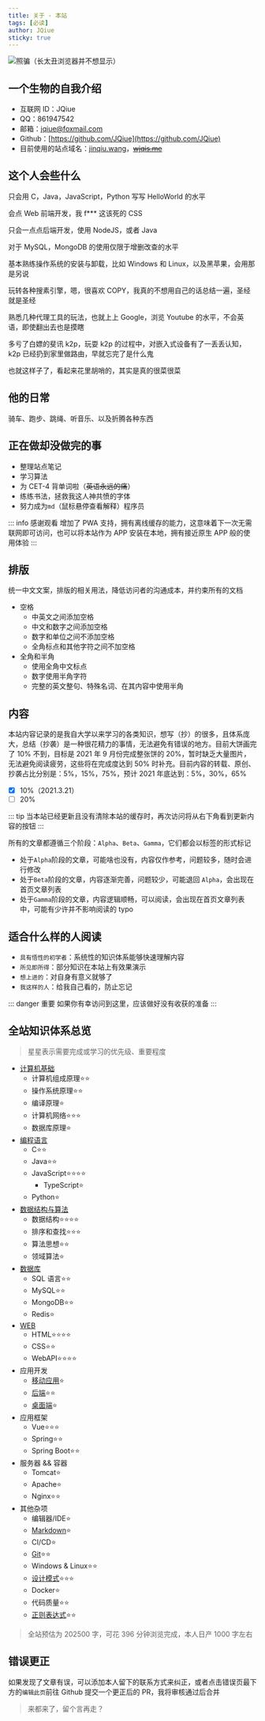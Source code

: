 ```yaml
---
title: 关于 - 本站
tags: [必读]
author: JQiue
sticky: true
---
```


![照骗（长太丑浏览器并不想显示）](/)

## 一个生物的自我介绍

+ 互联网 ID：JQiue
+ QQ：861947542
+ 邮箱：jqiue@foxmail.com
+ Github：[https://github.com/JQiue](https://github.com/JQiue)
+ 目前使用的站点域名：[jinqiu.wang](https://jinqiu.wang)，~~[wjqis.me](https://wjqis.me)~~

## 这个人会些什么

只会用 C，Java，JavaScript，Python 写写 HelloWorld 的水平

会点 Web 前端开发，我 f*** 这该死的 CSS

只会一点点后端开发，使用 NodeJS，或者 Java

对于 MySQL，MongoDB 的使用仅限于增删改查的水平

基本熟练操作系统的安装与卸载，比如 Windows 和 Linux，以及黑苹果，会用那是另说

玩转各种搜素引擎，嗯，很喜欢 COPY，我真的不想用自己的话总结一遍，圣经就是圣经

熟悉几种代理工具的玩法，也就上上 Google，浏览 Youtube 的水平，不会英语，即使翻出去也是摸瞎

多亏了白嫖的斐讯 k2p，玩耍 k2p 的过程中，对嵌入式设备有了一丢丢认知，k2p 已经扔到家里做路由，早就忘完了是什么鬼

也就这样子了，看起来花里胡哨的，其实是真的很菜很菜

## 他的日常

骑车、跑步、跳绳、听音乐、以及折腾各种东西

## 正在做却没做完的事

+ 整理站点笔记
+ 学习算法
+ 为 CET-4 背单词啦（~~英语永远的痛~~）
+ 练练书法，拯救我这人神共愤的字体
+ <span title="就是 markdown 啦！">努力成为<code>md</code>（鼠标悬停查看解释）程序员</span>

::: info 感谢观看
增加了 PWA 支持，拥有离线缓存的能力，这意味着下一次无需联网即可访问，也可以将本站作为 APP 安装在本地，拥有接近原生 APP 般的使用体验
:::

## 排版

统一中文文案，排版的相关用法，降低访问者的沟通成本，并约束所有的文档

+ 空格
  + 中英文之间添加空格
  + 中文和数字之间添加空格
  + 数字和单位之间不添加空格
  + 全角标点和其他字符之间不加空格
+ 全角和半角
  + 使用全角中文标点
  + 数字使用半角字符
  + 完整的英文整句、特殊名词、在其内容中使用半角

## 内容

本站内容记录的是我自大学以来学习的各类知识，想写（抄）的很多，且体系庞大，总结（抄袭）是一种很花精力的事情，无法避免有错误的地方。目前大饼画完了 10% 不到，目标是 2021 年 9 月份完成整张饼的 20%，暂时缺乏大量图片，无法避免阅读疲劳，这些将在完成度达到 50% 时补充。目前内容的转载、原创、抄袭占比分别是：5%，15%，75%，预计 2021 年底达到：5%，30%，65%

- [x] 10%（2021.3.21）
- [ ] 20%

::: tip
当本站已经更新且没有清除本站的缓存时，再次访问将从右下角看到更新内容的按钮
:::

所有的文章都遵循三个阶段：`Alpha`、`Beta`、`Gamma`，它们都会以标签的形式标记

+ 处于`Alpha`阶段的文章，可能啥也没有，内容仅作参考，问题较多，随时会进行修改
+ 处于`Beta`阶段的文章，内容逐渐完善，问题较少，可能退回 `Alpha`，会出现在首页文章列表
+ 处于`Gamma`阶段的文章，内容逻辑顺畅，可以阅读，会出现在首页文章列表中，可能有少许并不影响阅读的 typo

## 适合什么样的人阅读

+ `具有悟性的初学者`：系统性的知识体系能够快速理解内容
+ `所见即所得`：部分知识在本站上有效果演示
+ `想上进的`：对自身有意义就够了
+ `我这样的人`：给我自己看的，防止忘记

::: danger 重要
如果你有幸访问到这里，应该做好没有收获的准备
:::

## 全站知识体系总览

> 星星表示需要完成或学习的优先级、重要程度

+ [计算机基础](/theory/)
  + 计算机组成原理:star::star:
  + 操作系统原理:star::star:
  + 编译原理:star:
  + 计算机网络:star::star::star:
  + 数据库原理:star:
+ [编程语言](/language/)
  + C:star::star:
  + Java:star::star:
  + JavaScript:star::star::star::star:
    + TypeScript:star:
  + Python:star:
+ [数据结构与算法](/ds-algorithm/)
  + 数据结构:star::star::star::star:
  + 排序和查找:star::star::star:
  + 算法思想:star::star:
  + 领域算法:star:
+ [数据库](/database/)
  + SQL 语言:star::star:
  + MySQL:star::star:
  + MongoDB:star::star:
  + Redis:star:
+ [WEB](/web/)
  + HTML:star::star::star::star:
  + CSS:star::star:
  + WebAPI:star::star::star::star:
+ 应用开发
  + [移动应用](/application/mobile/):star:
  + [后端](/application/backend/):star::star:
  + [桌面端](/application/desktop/):star:
+ 应用框架
  + Vue:star::star::star:
  + Spring:star::star:
  + Spring Boot:star::star:
+ 服务器 && 容器
  + Tomcat:star:
  + Apache:star:
  + Nginx:star::star:
+ 其他杂项
  + 编辑器/IDE:star:
  + [Markdown](/sundry/markdown/):star:
  + CI/CD:star:
  + [Git](/sundry/git/):star::star:
  + Windows & Linux:star::star:
  + [设计模式](/sundry/design-pattern/):star::star::star:
  + Docker:star:
  + 代码质量:star::star:
  + [正则表达式](/sundry/regex/):star::star:

> 全站预估为 202500 字，可花 396 分钟浏览完成，本人日产 1000 字左右

## 错误更正

如果发现了文章有误，可以添加本人留下的联系方式来纠正，或者点击错误页最下方的`编辑此页`前往 Github 提交一个更正后的 PR，我将审核通过后合并

> 来都来了，留个言再走？
